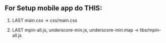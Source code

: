 For Setup mobile app do THIS:
--------------------------------
1. LAST main.css 
	-> css/main.css
	
2. LAST mpin-all.js, underscore-min.js, underscore-min.map
	-> libs/mpin-all.js
